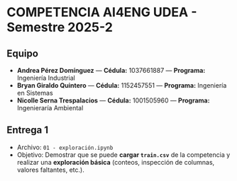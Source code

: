 # COMPETENCIA AI4ENG UDEA - Semestre 2025-2

## Equipo

- **Andrea Pérez Domínguez** — **Cédula:** 1037661887 — **Programa:** Ingeniería Industrial
- **Bryan Giraldo Quintero** — **Cédula:** 1152457551 — **Programa:** Ingeniería en Sistemas
- **Nicolle Serna Trespalacios** — **Cédula:** 1001505960 — **Programa:** Ingenieraría Ambiental

## Entrega 1
- Archivo: `01 - exploración.ipynb`
- Objetivo: Demostrar que se puede **cargar `train.csv`** de la competencia y realizar una **exploración básica** (conteos, inspección de columnas, valores faltantes, etc.).
